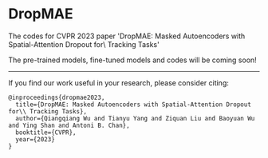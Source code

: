 # DropMAE
The codes for CVPR 2023 paper 'DropMAE: Masked Autoencoders with Spatial-Attention Dropout for\\ Tracking Tasks'

The pre-trained models, fine-tuned models and codes will be coming soon!

------

If you find our work useful in your research, please consider citing:

```
@inproceedings{dropmae2023,
  title={DropMAE: Masked Autoencoders with Spatial-Attention Dropout for\\ Tracking Tasks},
  author={Qiangqiang Wu and Tianyu Yang and Ziquan Liu and Baoyuan Wu and Ying Shan and Antoni B. Chan},
  booktitle={CVPR},
  year={2023}
}
```
